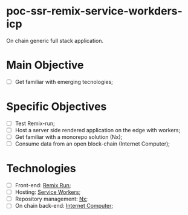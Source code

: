 # poc-ssr-remix-service-workders-icp
On chain generic full stack application.

# Main Objective

- [ ] Get familiar with emerging tecnologies;

# Specific Objectives

- [ ] Test Remix-run;
- [ ] Host a server side rendered application on the edge with workers;
- [ ] Get familiar with a monorepo solution (Nx);
- [ ] Consume data from an open block-chain (Internet Computer);

# Technologies

- [ ] Front-end: [Remix Run](https://remix.run/);
- [ ] Hosting: [Service Workers](https://workers.cloudflare.com/);
- [ ] Repository management: [Nx](https://nx.dev/);
- [ ] On chain back-end: [Internet Computer](https://dfinity.org/);
